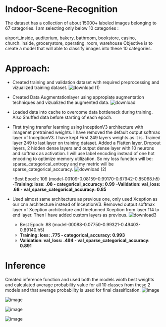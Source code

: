 # Indoor-Scene-Recognition
The dataset has a collection of about 15000+ labeled images belonging to 67 categories. I am selecting only below 10 categories :

airport_inside, auditorium, bakery, bathroom, bookstore, casino, church_inside, grocerystore, operating_room, warehouse  Objective is to create a model that will able to classify images into these 10 categories.

# Approach:
- Created training and validation dataset with required preprocessing and vizualized training dataset.
![download (1)](https://user-images.githubusercontent.com/77941537/150504708-3871e63f-9471-4524-8542-b8c7e84551fe.png)

- Created Data Augmentationlayer using appropiate augmentation techniques and vizualized the augmented data.
![download](https://user-images.githubusercontent.com/77941537/150504696-4805eccf-ab48-42c5-a84f-83369afa7d41.png)


- Loaded data into cache to overcome data bottleneck during training. Also Shuffed data before starting of each epoch.

- First trying transfer learning using InceptionV3 architecture with imagenet pretrained weights. I have removed the default output softmax layer of InceptionV3. I have kept First 249 layers weights as it is. Trained layer 249 to last layer on training dataset. Added a Flatten layer, Dropout layers, 2 hidden dense layers and output dense layer with 10 neurons and softmax as activation.
I will use label encoding instead of one hot encoding to optimize memory utilization. So my loss function will be: sparse_categorical_entropy and my metric will be sparse_categorical_accuracy.
![download (2)](https://user-images.githubusercontent.com/77941537/150504661-7782fea2-85a6-45af-b749-7df6fbf98ecf.png)

  -Best Epoch: 109 (model-00109-0.08159-0.99170-0.67942-0.85068.h5)
  -**Training: loss: .08 - categorical_accuracy: 0.99**
  -**Validation: val_loss: .68 - val_sparse_categorical_accuracy: 0.85**


- Used almost same architecture as previous one, only used Xception as our cnn architecture instead of InceptionV3. Removed output softmax layer of Xception architecture and finetunned Xception from layer 114 to end layer. Then I have added custom layers as previous.
![download3](https://user-images.githubusercontent.com/77941537/150505012-13c48a5f-2e79-4914-b623-84a7976f7606.png)


  - Best Epoch: 88 (model-00088-0.07750-0.99321-0.49403-0.89140.h5)
  - **Training: loss: .775 - categorical_accuracy: 0.993**
  - **Validation: val_loss: .494 - val_sparse_categorical_accuracy: 0.891**


# Inference
Created inference function and used both the models wioth best weights and calculated average probability value for all 10 classes from these 2 models and that average probability is used for final classification.
![image](https://user-images.githubusercontent.com/77941537/150505450-9fd7fa38-345b-4b8f-872c-3c88f920c9e5.png)


![image](https://user-images.githubusercontent.com/77941537/150505484-fc3f1e49-4808-4605-bfdb-2d489ca30306.png)


![image](https://user-images.githubusercontent.com/77941537/150505530-853cbc41-c91e-48cd-a2c3-f38da37fd892.png)

![image](https://user-images.githubusercontent.com/77941537/150505558-16c21d13-721f-40fd-93d5-2dd426a3b9bf.png)


